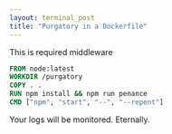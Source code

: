 ```yaml
---
layout: terminal_post
title: "Purgatory in a Dockerfile"
---
```


<p class='center'>This is required middleware</p>

```Dockerfile
FROM node:latest
WORKDIR /purgatory
COPY . .
RUN npm install && npm run penance
CMD ["npm", "start", "--", "--repent"]
```

Your logs will be monitored. Eternally.